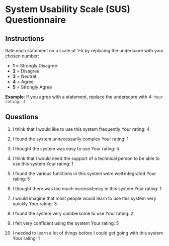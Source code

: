 # System Usability Scale (SUS) Questionnaire

## Instructions

Rate each statement on a scale of 1-5 by replacing the underscore with your chosen number:
- **1** = Strongly Disagree
- **2** = Disagree  
- **3** = Neutral
- **4** = Agree
- **5** = Strongly Agree

**Example**: If you agree with a statement, replace the underscore with 4:
`Your rating: 4`

## Questions

1. I think that I would like to use this system frequently
   Your rating: 4

2. I found the system unnecessarily complex
   Your rating: 1

3. I thought the system was easy to use
   Your rating: 5

4. I think that I would need the support of a technical person to be able to use this system
   Your rating: 1

5. I found the various functions in this system were well integrated
   Your rating: 5

6. I thought there was too much inconsistency in this system
   Your rating: 1

7. I would imagine that most people would learn to use this system very quickly
   Your rating: 3

8. I found the system very cumbersome to use
   Your rating: 2

9. I felt very confident using the system
   Your rating: 5

10. I needed to learn a lot of things before I could get going with this system
    Your rating: 1